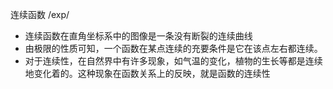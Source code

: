 连续函数/exp/- 连续函数在直角坐标系中的图像是一条没有断裂的连续曲线- 由极限的性质可知，一个函数在某点连续的充要条件是它在该点左右都连续。- 对于连续性，在自然界中有许多现象，如气温的变化，植物的生长等都是连续地变化着的。这种现象在函数关系上的反映，就是函数的连续性